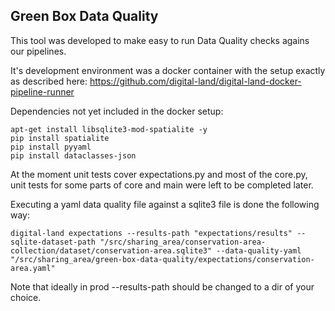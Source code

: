 ## Green Box Data Quality

This tool was developed to make easy to run Data Quality checks agains our pipelines.

It's development environment was a docker container with the setup exactly as described here:
https://github.com/digital-land/digital-land-docker-pipeline-runner

Dependencies not yet included in the docker setup:

    apt-get install libsqlite3-mod-spatialite -y
    pip install spatialite
    pip install pyyaml
    pip install dataclasses-json

At the moment unit tests cover expectations.py and most of the core.py, unit tests for some parts of core and main were left to be completed later.

Executing a yaml data quality file against a sqlite3 file is done the following way:

    digital-land expectations --results-path "expectations/results" --sqlite-dataset-path "/src/sharing_area/conservation-area-collection/dataset/conservation-area.sqlite3" --data-quality-yaml "/src/sharing_area/green-box-data-quality/expectations/conservation-area.yaml"

Note that ideally in prod --results-path should be changed to a dir of your choice.